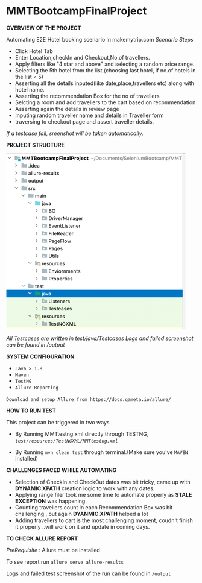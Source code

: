# MMTBootcampFinalProject


**OVERVIEW OF THE PROJECT**

Automating E2E Hotel booking scenario in makemytrip.com
_Scenario Steps_
- Click Hotel Tab
- Enter Location,checkIn and Checkout,No.of travellers.
- Apply filters like "4 star and above" and selecting a random price range.
- Selecting the 5th hotel from the list.(choosing last hotel, if no.of hotels in the list < 5)
- Asserting all the details inputed(like date,place,travellers etc) along with hotel name.
- Asserting the recommendation Box for the no of travellers
- Selcting a room and add travellers to the cart based on recommendation
- Asserting again the details in review page
- Inputing random traveller name and details in Traveller form 
- traversing to checkout page and assert traveller details.

_If a testcase fail, sreenshot will be taken automatically._

**PROJECT STRUCTURE**

![img.png](img.png)

_All Testcases are written in test/java/Testcases_
_Logs and failed screenshot can be found in /output_

**SYSTEM CONFIGURATION**

-   `Java > 1.8`
-   `Maven`
-   `TestNG`    
-   `Allure Reporting`

`Download and setup Allure from https://docs.qameta.io/allure/`

**HOW TO RUN TEST**

This project can be triggered in two ways  
- By Running MMTtestng.xml directly through TESTNG, _`test/resources/TestNGXML/MMTtestng.xml`_

- By Running `mvn clean test` through terminal.(Make sure you've `MAVEN` installed)

**CHALLENGES FACED WHILE AUTOMATING**

- Selection of CheckIn and CheckOut dates was bit tricky, came up with **DYNAMIC XPATH** creation logic to work with any dates.
- Applying range filer took me some time to automate properly as **STALE EXCEPTION** was happening.
- Counting travellers count in each Recommendation Box was bit challenging , but again **DYANMIC XPATH** helped a lot
- Adding travellers to cart is the most challenging moment, coudn't finish it properly ..will work on it and update in coming days.

**TO CHECK ALLURE REPORT**

_PreRequisite_ : Allure must be installed

To see report run `allure serve allure-results`

Logs and failed test screenshot of the run can be found in `/output`
